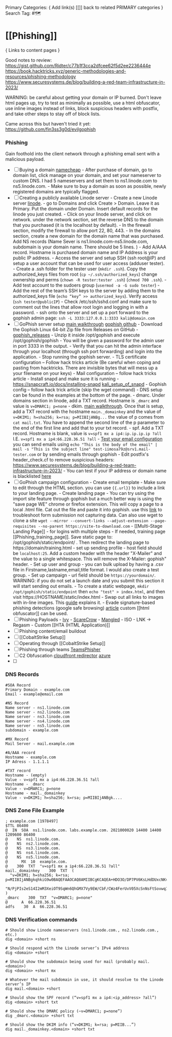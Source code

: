 Primary Categories: { Add link(s) [[]] back to related PRIMARY categories }
Search Tag: #🗺  

# [[Phishing]]  
{ Links to content pages }

Good notes to review:
https://gist.github.com/Ridter/c77b1f3cca2dfcee62f5d2ee2236444e
https://book.hacktricks.xyz/generic-methodologies-and-resources/phishing-methodology
https://www.securesystems.de/blog/building-a-red-team-infrastructure-in-2023/

WARNING: be careful about getting your domain or IP burned. Don't leave html pages up, try to test as minimally as possible, use a html obfuscator, use inline images instead of links, block suspicious headers with postfix, and take other steps to stay off of block lists.

Came across this but haven't tried it yet: https://github.com/fin3ss3g0d/evilgophish
### Phishing
Gain foothold into the client network through a phishing email sent with a malicious payload.
- [ ] Buying a domain [namecheap](https://ap.www.namecheap.com/domains/domaincontrolpanel/dc-gov.com/domain)
                - After purchase of domain, go to domain list, click manage on your domain, and set your nameserver to custom DNS. I had 5 nameservers and set them to ns1.linode.com to ns5.linode.com.
                - Make sure to buy a domain as soon as possible, newly registered domains are typically flagged.
- [ ] Creating a publicly available Linode server
                - Create a new Linode server [linode](https://cloud.linode.com/linodes). 
                - go to Domains and click Create > Domain. Leave it as Primary. Put the domain under Domain. Insert default records for the linode you just created.
                - Click on your linode server, and click on network. under the network section, set the reverse DNS to the domain that you purchased (it is the localhost by default).
                - In the firewall section, modify the firewall to allow port 22, 80, 443.
                - In the domains section, create a new domain for the domain name that was purchased.  Add NS records (Name Sever is ns1.linode.com-ns5.linode.com, subdomain is your domain name. There should be 5 lines. )
                - Add A/AAA record. Hostname is purchased domain name and IP Address is your public IP address. 
                - Access the server and setup SSH (ssh root@IP) and setup a user account that can be used for user access (adduser tester).
                - Create a .ssh folder for the tester user (`mkdir .ssh`). Copy the authorized_keys files from root (`cp ~/.ssh/authorized_keys`) change ownership and perms (`chown -R tester:tester .ssh`) (`chmod 700 .ssh`).
                - Add test account to the sudoers group (`usermod -a -G sudo tester`)
                - Add the rest of the team’s SSH keys to the server by adding them to the authorized_keys file (`echo “key” >> authorized_keys`). Verify access (`ssh tester@publicIP`)
                - Check /etc/ssh/sshd.conf and make sure to comment out the lines that allow root login and logging in with a password.
                - ssh onto the server and set up a port forward to the gophish admin page: `ssh -L 3333:127.0.0.1:3333 kali@domain.com`
- [ ] GoPhish server setup [main walkthrough](https://book.hacktricks.xyz/generic-methodologies-and-resources/phishing-methodology) [gophish github](https://github.com/gophish/gophish)
                - Download the Gophish Linux 64-bit Zip file from Releases on GitHub - [gophish_releases](https://github.com/gophish/gophish/releases)
                - Unzip it inside /opt/gophish and execute /opt/gophish/gophish
                - You will be given a password for the admin user in port 3333 in the output. 
                -  Verify that you can hit the admin interface through your localhost (through ssh port forwarding) and login into the application.
                - Stop running the gophish server.
                - TLS certificate configuration – Follow hack tricks article (Be careful when coping and pasting from hacktricks. There are invisible bytes that will mess up a your filename on your keys)
                - Mail configuration – follow hack tricks article
                -  Install snapd and make sure it is running - https://snapcraft.io/docs/installing-snapd [kali_setup_of_snapd](https://snapcraft.io/docs/installing-snap-on-kali)
                - Gophish config – follow hack trick article (skip the wget command)
                - DNS setup can be found in the examples at the bottom of the page.
                - dmarc. Under domains section in linode, add a TXT record. Hostname is `_dmarc`  and value is `v=DMARC1; p=none`
                - dkim. [main walkthrough](https://www.digitalocean.com/community/tutorials/how-to-install-and-configure-dkim-with-postfix-on-debian-wheezy). Once that is setup, add a TXT record with the hostname `main._domainkey` and the value of `v=DKIM1; h=sha256; k=rsa; p=MIIBIjANBg...` the value of p comes from `cat mail.txt`. You have to append the second line of the p parameter to the end of the first line and add that to your txt record.
                - spf. Add a TXT record. Hostname is blank, value is `v=spf1 mx a ip4:ip.ip.ip.ip ?all` I.E. `v=spf1 mx a ip4:66.228.36.51 ?all`
                - [Test your email configuration](https://www.mail-tester.com/) you can send emails using `echo "This is the body of the email" | mail -s "This is the subject line" test-iimosa79z@srv1.mail-tester.com` or by sending emails through gophish
                - Edit postfix's header_check.cf to remove suspicious headers: https://www.securesystems.de/blog/building-a-red-team-infrastructure-in-2023/
                - You can test if your IP address or domain name is blacklisted [here](https://mxtoolbox.com/blacklists.aspx)
- [ ] GoPhish campaign configuration
                - Create email template - Make sure to edit through the HTML section. you can use `{{.url}}` to include a link to your landing page.
                - Create landing page - You can try using the import site feature through gophish but a much better way is using the "save page WE" chrome or firefox extension. This will copy a page to a local .html file. Cat out the file and paste it into gophish. use this [link](https://docs.getgophish.com/user-guide/faq) to troubleshoot form submission not capturing data. Can also use wget to clone a site `wget --mirror --convert-links --adjust-extension --page-requisites --no-parent https://site-to-download.com`
                - [[Multi-Stage Landing Page]] - for logins with multiple steps
                - If needed, training page [[Phishing_training_page]]. Save static page to: /opt/gophish/static/endpoint/ . Then redirect the landing page to https://domain/training.html
                - set up sending profile - host field should be `localhost:25`. Add a custom header with the header "X-Mailer" and the value to a single whitespace. This will remove the X-Mailer: gophish" header.
                - Set up user and group - you can bulk upload by having a .csv file in Firstname,lastname,email,title format. I would also create a test group.
                - Set up campaign - url field should be `https://yourdomain/`. WARNING: if you do not set a launch date and you submit this section it will start sending out emails.
                - To create a static webpage, `mkdir /opt/gophish/static/endpoint` then `echo "test" > index.html`, and then visit https://HOSTNAME/static/index.html 
                - Swap out all links to images with in-line images. This [guide](https://gist.github.com/Ridter/c77b1f3cca2dfcee62f5d2ee2236444e) explains it.
                - Evade signature-based phishing detections (google safe browsing) [article](https://www.r-tec.net/r-tec-blog-evade-signature-based-phishing-detections.html) custom [[html obfuscator]] can be used. 
- [ ] Phishing Payloads
                - [Ivy](https://github.com/optiv/Ivy)
                - [ScareCrow](https://github.com/optiv/ScareCrow)
                - [Mangled](https://github.com/optiv/Mangle)
                - ISO
                                - LNK -> Regasm
                - Custom [[HTA (HTML Application)]]
- [ ] Phishing content/email buildout
- [ ] [[CobaltStrike Setup]]
- [ ] Operating through [[CobaltStrike Setup]]
- [ ] Phishing through teams [TeamsPhisher](https://github.com/Octoberfest7/TeamsPhisher)
- [ ] C2 Obfuscation [cloudfront redirector](https://github.com/RoseSecurity/Red-Teaming-TTPs/blob/main/Creative%20C2%20Obfuscation%20-%20CloudFronting%20Through%20Firewalls%20and%20Hiding%20in%20Plain%20PCAP.md) [azure](https://github.com/RoseSecurity/Red-Teaming-TTPs/blob/main/Azure%20Static%20Web%20Application%20C2%20Redirectors.md)
- [ ] 


### DNS Records
```
#SOA Record
Primary Domain - example.com
Email - example@email.com

#NS Record
Name server - ns1.linode.com
Name server - ns2.linode.com
Name server - ns3.linode.com
Name server - ns4.linode.com
Name server - ns5.linode.com
subdomain - example.com

#MX Record
Mail Server - mail.example.com

#A/AAA record
Hostname - example.com
IP Adress - 1.1.1.1

#TXT record
Hostname - (empty)
Value - v=spf1 mx a ip4:66.228.36.51 ?all
Hostname - _dmarc
Value - v=DMARC1; p=none
Hostname - mail._domainkey
Value - v=DKIM1; h=sha256; k=rsa; p=MIIBIjANBgk....

```

### DNS Zone File Example

```
; example.com [1978497]
$TTL 86400
@  IN  SOA  ns1.linode.com. labs.example.com. 2021000020 14400 14400 1209600 86400
@    NS  ns1.linode.com.
@    NS  ns2.linode.com.
@    NS  ns3.linode.com.
@    NS  ns4.linode.com.
@    NS  ns5.linode.com.
@      MX  10  example.com.
@    300  TXT  "v=spf1 mx a ip4:66.228.36.51 ?all"
mail._domainkey    300  TXT  ( 
  "v=DKIM1; h=sha256; k=rsa; p=MIIBIjANBgkqhkiG9w0BAQEFAAOCAQ8AMIIBCgKCAQEA+HDO3O/DP7PV6KsLHdDUxcNKvZbG0gUzIvPgAEvzYZDzeWvL/viKSCN4b93lYV4LtNm+hyXfa7YhS6jPuWOpG60EGBuvzlEP6MMDdhbuJq89Kj2UEAeijCVaiXul7WB7au4Om39RN/1aljo1EP4YpgxD6wJoSRXwunLhA7VkeALkSnjz8xOQh/8" 
  "N/PjPIs2eS14I2mM3XeiOT9SqWn6QhGMX7Vy9EW/CbF/CWz4FerUvV05XcSnNsFtSovwq1yVtOy2RdRio0PauZ4m6m5hvNB7iVUXT+YPVCd/kXOEVViOhNPMJ1YAi+DXDzSI/9MJ2L8kafHoK0kn8ZGzBPzWqDwIDAQAB" )
_dmarc    300  TXT  "v=DMARC1; p=none"
@      A  66.228.36.51
adfs    30  A  66.228.36.51
```

### DNS Verification commands
```
# Should show Linode nameservers (ns1.linode.com., ns2.linode.com., etc.) 
dig <domain> +short ns 

# Should respond with the Linode server’s IPv4 address 
dig <domain> +short 

# Should show the subdomain being used for mail (probably mail.<domain>) 
dig <domain> +short mx 

# Whatever the mail subdomain in use, it should resolve to the Linode server’s IP 
dig mail.<domain> +short 

# Should show the SPF record (“v=spf1 mx a ip4:<ip_address> ?all”) 
dig <domain> +short txt 

# Should show the DMARC policy (~v=DMARC1; p=none”) 
dig _dmarc.<domain> +short txt 

# Should show the DKIM info (“v=DKIM1; k=rsa; p=MIIB...”)
dig mail._domainkey.<domain> +short txt 
```
